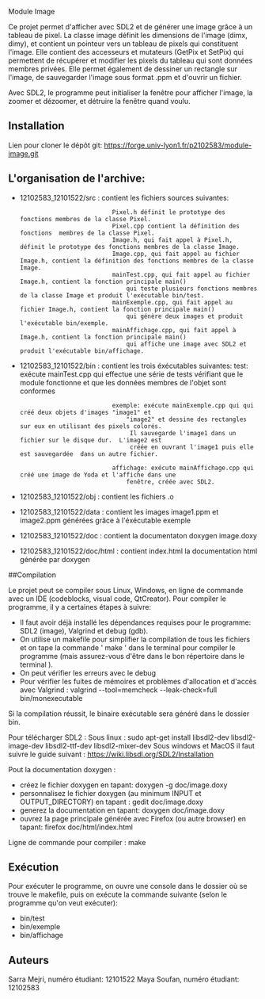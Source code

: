 Module Image

Ce projet permet d'afficher avec SDL2 et de générer une image grâce à un tableau de pixel. 
La classe image définit les dimensions de l'image (dimx, dimy), et contient un pointeur vers un tableau de pixels qui constituent l'image.
Elle contient des accesseurs et mutateurs (GetPix et SetPix) qui permettent de récupérer et modifier les pixels du tableau qui sont données membres privées. 
Elle permet également de dessiner un rectangle sur l'image, de sauvegarder l'image sous format .ppm et d'ouvrir un fichier. 

Avec SDL2, le programme peut initialiser la fenêtre pour afficher l'image, la zoomer et dézoomer, et  détruire la fenêtre quand voulu.   



## Installation
Lien pour cloner le dépôt git: https://forge.univ-lyon1.fr/p2102583/module-image.git 

## L'organisation de l'archive: 

- 12102583_12101522/src  : contient les fichiers sources suivantes: 

                                Pixel.h définit le prototype des fonctions membres de la classe Pixel.
                                Pixel.cpp contient la définition des fonctions  membres de la classe Pixel.
                                Image.h, qui fait appel à Pixel.h, définit le prototype des fonctions membres de la classe Image.
                                Image.cpp, qui fait appel au fichier Image.h, contient la définition des fonctions membres de la classe Image.
                                mainTest.cpp, qui fait appel au fichier Image.h, contient la fonction principale main() 
                                    qui teste plusieurs fonctions membres de la classe Image et produit l'exécutable bin/test.
                                mainExemple.cpp, qui fait appel au fichier Image.h, contient la fonction principale main() 
                                    qui génère deux images et produit l'exécutable bin/exemple.
                                mainAffichage.cpp, qui fait appel à Image.h, contient la fonction principale main() 
                                    qui affiche une image avec SDL2 et produit l'exécutable bin/affichage.


- 12102583_12101522/bin   : contient les trois éxécutables suivantes: 
                                test: exécute mainTest.cpp qui effectue une série de tests vérifiant que le module 
                                    fonctionne et que les données membres de l'objet sont conformes

                                exemple: exécute mainExemple.cpp qui qui créé deux objets d'images "image1" et 
                                    "image2" et dessine des rectangles sur eux en utilisant des pixels colorés.
                                     Il sauvegarde l'image1 dans un fichier sur le disque dur.  L'image2 est 
                                     créée en ouvrant l'image1 puis elle est sauvegardée  dans un autre fichier. 

                                affichage: exécute mainAffichage.cpp qui créé une image de Yoda et l'affiche dans une
                                    fenêtre, créée avec SDL2.


- 12102583_12101522/obj         : contient les fichiers .o 

- 12102583_12101522/data        : contient les images image1.ppm et image2.ppm générées grâce à l'éxécutable exemple

- 12102583_12101522/doc         : contient la documentaton doxygen image.doxy 

- 12102583_12101522/doc/html    : contient index.html la documentation html générée par doxygen



##Compilation

Le projet peut se compiler sous Linux, Windows, en ligne de commande avec un IDE (codeblocks, visual code, QtCreator).
Pour compiler le programme, il y a certaines étapes à suivre: 

- Il faut avoir déjà installé les dépendances requises pour le programme: SDL2 (image), 
    Valgrind et debug (gdb). 
-  On utilise un makefile pour simplifier la compilation de tous les fichiers et on tape la commande ' make ' dans le 
    terminal pour compiler le programme (mais assurez-vous d'être dans le bon répertoire dans le terminal ).
- On peut vérifier les erreurs avec le debug
- Pour vérifier les fuites de mémoires et problèmes d'allocation et d'accès avec Valgrind : valgrind --tool=memcheck --leak-check=full bin/monexecutable
	
Si la compilation réussit, le binaire exécutable sera généré dans le dossier bin.

Pour télécharger SDL2 :
Sous linux : 
	sudo apt-get install libsdl2-dev libsdl2-image-dev libsdl2-ttf-dev libsdl2-mixer-dev
Sous windows et MacOS il faut suivre le guide suivant : https://wiki.libsdl.org/SDL2/Installation

Pout la documentation doxygen : 
- créez le fichier doxygen en tapant:
   doxygen -g doc/image.doxy
 -  personnalisez le fichier doxygen (au minimum INPUT et OUTPUT_DIRECTORY) en tapant :
   gedit doc/image.doxy
 - generez la documentation en tapant:
   doxygen doc/image.doxy
 - ouvrez la page principale générée avec Firefox (ou autre browser) en tapant:
   firefox doc/html/index.html
   
  Ligne de commande pour compiler : 
  	make

## Exécution

Pour exécuter le programme, on ouvre une console dans le dossier où se trouve le makefile, puis on 
exécute la commande suivante (selon le programme qu'on veut exécuter): 
- bin/test
- bin/exemple
- bin/affichage

## Auteurs

Sarra Mejri, numéro étudiant: 12101522
Maya Soufan, numéro étudiant: 12102583
